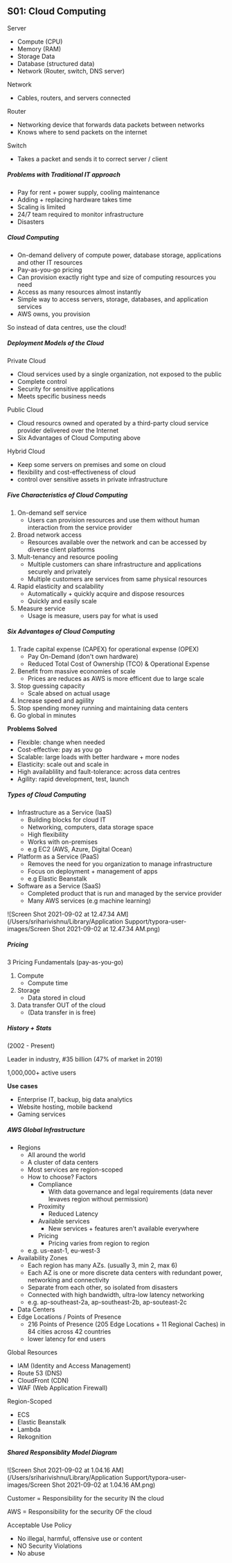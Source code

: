 ## S01: Cloud Computing

Server

- Compute (CPU)
- Memory (RAM)
- Storage Data
- Database (structured data)
- Network (Router, switch, DNS server)



Network

- Cables, routers, and servers connected

Router

- Networking device that forwards data packets between networks
- Knows where to send packets on the internet

Switch

- Takes a packet and sends it to correct server / client



##### Problems with Traditional IT approach

- Pay for rent + power supply, cooling maintenance
- Adding + replacing hardware takes time
- Scaling is limited
- 24/7 team required to monitor infrastructure
- Disasters



##### Cloud Computing

- On-demand delivery of compute power, database storage, applications and other IT resources
- Pay-as-you-go pricing
- Can provision exactly right type and size of computing resources you need
- Access as many resources almost instantly
- Simple way to access servers, storage, databases, and application services
- AWS owns, you provision

So instead of data centres, use the cloud!



##### Deployment Models of the Cloud

Private Cloud

- Cloud services used by a single organization, not exposed to the public
- Complete control
- Security for sensitive applications
- Meets specific business needs



Public Cloud

- Cloud resourcs owned and operated by a third-party cloud service provider delivered over the Internet
- Six Advantages of Cloud Computing above



Hybrid Cloud

- Keep some servers on premises and some on cloud
- flexibility and cost-effectiveness of cloud
- control over sensitive assets in private infrastructure



##### Five Characteristics of Cloud Computing

1. On-demand self service
   - Users can provision resources and use them without human interaction from the service provider
2. Broad network access
   - Resources available over the network and can be accessed by diverse client platforms
3. Mult-tenancy and resource pooling
   - Multiple customers can share infrastructure and applications securely and privately
   - Multiple customers are services from same physical resources
4. Rapid elasticity and scalability
   - Automatically + quickly acquire and dispose resources
   - Quickly and easily scale 
5. Measure service
   - Usage is measure, users pay for what is used



##### Six Advantages of Cloud Computing

1. Trade capital expense (CAPEX) for operational expense (OPEX)
   - Pay On-Demand (don't own hardware)
   - Reduced Total Cost of Ownership (TCO) & Operational Expense
2. Benefit from massive economies of scale
   - Prices are reduces as AWS is more efficent due to large scale
3. Stop guessing capacity
   - Scale absed on actual usage
4. Increase speed and agiility
5. Stop spending money running and maintaining data centers
6. Go global in minutes



**Problems Solved**

- Flexible: change when needed
- Cost-effective: pay as you go
- Scalable: large loads with better hardware + more nodes
- Elasticity: scale out and scale in
- High availablility and fault-tolerance: across data centres
- Agility: rapid development, test, launch



##### Types of Cloud Computing

- Infrastructure as a Service (IaaS)
  - Building blocks for cloud IT
  - Networking, computers, data storage space
  - High flexibility
  - Works with on-premises
  - e.g EC2 (AWS, Azure, Digital Ocean)
- Platform as a Service (PaaS)
  - Removes the need for you organization to manage infrastructure
  - Focus on deployment + management of apps
  - e.g Elastic Beanstalk
- Software as a Service (SaaS)
  - Completed product that is run and managed by the service provider
  - Many AWS services (e.g machine learning)

![Screen Shot 2021-09-02 at 12.47.34 AM](/Users/sriharivishnu/Library/Application Support/typora-user-images/Screen Shot 2021-09-02 at 12.47.34 AM.png)





##### Pricing

3 Pricing Fundamentals (pay-as-you-go)

1. Compute
   - Compute time
2. Storage
   - Data stored in cloud
3. Data transfer OUT of the cloud
   - (Data transfer in is free)



##### History + Stats

(2002 - Present)

Leader in industry, #35 billion (47% of market in 2019)

1,000,000+ active users

**Use cases**

- Enterprise IT, backup, big data analytics
- Website hosting, mobile backend
- Gaming services



##### AWS Global Infrastructure

- Regions
  - All around the world
  - A cluster of data centers
  - Most services are region-scoped
  - How to choose? Factors
    - Compliance
      - With data governance and legal requirements (data never levaves region without permission)
    - Proximity
      - Reduced Latency
    - Available services
      - New services + features aren't available everywhere
    - Pricing
      - Pricing varies from region to region
  - e.g. us-east-1, eu-west-3
- Availability Zones
  - Each region has many AZs. (usually 3, min 2, max 6)
  - Each AZ is one or more discrete data centers with redundant power, networking and connectivity
  - Separate from each other, so isolated from disasters
  - Connected with high bandwidth, ultra-low latency networking
  - e.g. ap-southeast-2a, ap-southeast-2b, ap-souteast-2c
- Data Centers
- Edge Locations / Points of Presence
  - 216 Points of Presence (205 Edge Locations + 11 Regional Caches) in 84 cities across 42 countries
  - lower latency for end users

Global Resources

- IAM (Identity and Access Management)
- Route 53 (DNS)
- CloudFront (CDN)
- WAF (Web Application Firewall)

Region-Scoped

- ECS 
- Elastic Beanstalk
- Lambda
- Rekognition



##### Shared Responsiblity Model Diagram

![Screen Shot 2021-09-02 at 1.04.16 AM](/Users/sriharivishnu/Library/Application Support/typora-user-images/Screen Shot 2021-09-02 at 1.04.16 AM.png)



Customer = Responsibility for the security IN the cloud

AWS = Responsibility for the security OF the cloud



Acceptable Use Policy

- No illegal, harmful, offensive use or content
- NO Security Violations
- No abuse

